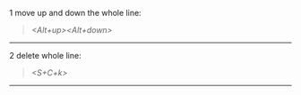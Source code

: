 1 move up and down the whole line:  
>   *<Alt+up><Alt+down>*

----------------------------------

2 delete whole line:  
>   *<S+C+k>*

---------------------------------

